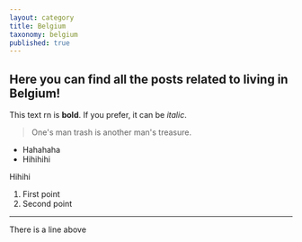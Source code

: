 ```yaml
---
layout: category
title: Belgium
taxonomy: belgium
published: true
---
```

## Here you can find all the posts related to living in Belgium!

This text rn is **bold**. If you prefer, it can be _italic_.

> One's man trash is another man's treasure.

- Hahahaha
- Hihihihi

Hihihi

1. First point
2. Second point

---
There is a line above
